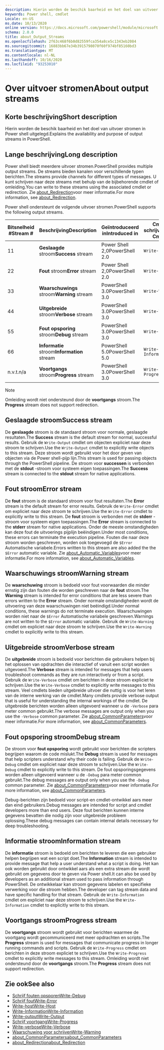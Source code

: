 ```yaml
---
description: Hierin worden de beschik baarheid en het doel van uitvoer stromen in Power shell uitgelegd.
keywords: Power shell, cmdlet
Locale: en-US
ms.date: 10/13/2020
online version: https://docs.microsoft.com/powershell/module/microsoft.powershell.core/about/about_output_streams?view=powershell-5.1&WT.mc_id=ps-gethelp
schema: 2.0.0
title: about_Output_Streams
ms.openlocfilehash: 2f63c468f6b0d82559fca354a8ce5c1343eb2084
ms.sourcegitcommit: 16883bb67e34b3915798070f60f974bf85160bd3
ms.translationtype: MT
ms.contentlocale: nl-NL
ms.lasthandoff: 10/16/2020
ms.locfileid: "93253010"
---
```

# <a name="about-output-streams"></a><span data-ttu-id="74c3f-104">Over uitvoer stromen</span><span class="sxs-lookup"><span data-stu-id="74c3f-104">About output streams</span></span>

## <a name="short-description"></a><span data-ttu-id="74c3f-105">Korte beschrijving</span><span class="sxs-lookup"><span data-stu-id="74c3f-105">Short description</span></span>
<span data-ttu-id="74c3f-106">Hierin worden de beschik baarheid en het doel van uitvoer stromen in Power shell uitgelegd.</span><span class="sxs-lookup"><span data-stu-id="74c3f-106">Explains the availability and purpose of output streams in PowerShell.</span></span>

## <a name="long-description"></a><span data-ttu-id="74c3f-107">Lange beschrijving</span><span class="sxs-lookup"><span data-stu-id="74c3f-107">Long description</span></span>

<span data-ttu-id="74c3f-108">Power shell biedt meerdere uitvoer stromen.</span><span class="sxs-lookup"><span data-stu-id="74c3f-108">PowerShell provides multiple output streams.</span></span> <span data-ttu-id="74c3f-109">De streams bieden kanalen voor verschillende typen berichten.</span><span class="sxs-lookup"><span data-stu-id="74c3f-109">The streams provide channels for different types of messages.</span></span> <span data-ttu-id="74c3f-110">U kunt schrijven naar deze streams met behulp van de bijbehorende cmdlet of omleiding.</span><span class="sxs-lookup"><span data-stu-id="74c3f-110">You can write to these streams using the associated cmdlet or redirection.</span></span> <span data-ttu-id="74c3f-111">Zie [about_Redirection](about_Redirection.md)voor meer informatie.</span><span class="sxs-lookup"><span data-stu-id="74c3f-111">For more information, see [about_Redirection](about_Redirection.md).</span></span>

<span data-ttu-id="74c3f-112">Power shell ondersteunt de volgende uitvoer stromen.</span><span class="sxs-lookup"><span data-stu-id="74c3f-112">PowerShell supports the following output streams.</span></span>

| <span data-ttu-id="74c3f-113">Bitsnelheid #</span><span class="sxs-lookup"><span data-stu-id="74c3f-113">Stream #</span></span> |      <span data-ttu-id="74c3f-114">Beschrijving</span><span class="sxs-lookup"><span data-stu-id="74c3f-114">Description</span></span>       | <span data-ttu-id="74c3f-115">Geïntroduceerd in</span><span class="sxs-lookup"><span data-stu-id="74c3f-115">Introduced in</span></span>  |    <span data-ttu-id="74c3f-116">Cmdlet schrijven</span><span class="sxs-lookup"><span data-stu-id="74c3f-116">Write Cmdlet</span></span>     |
| -------- | ---------------------- | -------------- | ------------------- |
| <span data-ttu-id="74c3f-117">1</span><span class="sxs-lookup"><span data-stu-id="74c3f-117">1</span></span>        | <span data-ttu-id="74c3f-118">**Geslaagde** stroom</span><span class="sxs-lookup"><span data-stu-id="74c3f-118">**Success** stream</span></span>     | <span data-ttu-id="74c3f-119">Power Shell 2,0</span><span class="sxs-lookup"><span data-stu-id="74c3f-119">PowerShell 2.0</span></span> | `Write-Output`      |
| <span data-ttu-id="74c3f-120">2</span><span class="sxs-lookup"><span data-stu-id="74c3f-120">2</span></span>        | <span data-ttu-id="74c3f-121">**Fout** stroom</span><span class="sxs-lookup"><span data-stu-id="74c3f-121">**Error** stream</span></span>       | <span data-ttu-id="74c3f-122">Power Shell 2,0</span><span class="sxs-lookup"><span data-stu-id="74c3f-122">PowerShell 2.0</span></span> | `Write-Error`       |
| <span data-ttu-id="74c3f-123">3</span><span class="sxs-lookup"><span data-stu-id="74c3f-123">3</span></span>        | <span data-ttu-id="74c3f-124">**Waarschuwings** stroom</span><span class="sxs-lookup"><span data-stu-id="74c3f-124">**Warning** stream</span></span>     | <span data-ttu-id="74c3f-125">PowerShell 3.0</span><span class="sxs-lookup"><span data-stu-id="74c3f-125">PowerShell 3.0</span></span> | `Write-Warning`     |
| <span data-ttu-id="74c3f-126">4</span><span class="sxs-lookup"><span data-stu-id="74c3f-126">4</span></span>        | <span data-ttu-id="74c3f-127">**Uitgebreide** stroom</span><span class="sxs-lookup"><span data-stu-id="74c3f-127">**Verbose** stream</span></span>     | <span data-ttu-id="74c3f-128">PowerShell 3.0</span><span class="sxs-lookup"><span data-stu-id="74c3f-128">PowerShell 3.0</span></span> | `Write-Verbose`     |
| <span data-ttu-id="74c3f-129">5</span><span class="sxs-lookup"><span data-stu-id="74c3f-129">5</span></span>        | <span data-ttu-id="74c3f-130">**Fout opsporing** stroom</span><span class="sxs-lookup"><span data-stu-id="74c3f-130">**Debug** stream</span></span>       | <span data-ttu-id="74c3f-131">PowerShell 3.0</span><span class="sxs-lookup"><span data-stu-id="74c3f-131">PowerShell 3.0</span></span> | `Write-Debug`       |
| <span data-ttu-id="74c3f-132">6</span><span class="sxs-lookup"><span data-stu-id="74c3f-132">6</span></span>        | <span data-ttu-id="74c3f-133">**Informatie** stroom</span><span class="sxs-lookup"><span data-stu-id="74c3f-133">**Information** stream</span></span> | <span data-ttu-id="74c3f-134">PowerShell 5.0</span><span class="sxs-lookup"><span data-stu-id="74c3f-134">PowerShell 5.0</span></span> | `Write-Information` |
| <span data-ttu-id="74c3f-135">n.v.t.</span><span class="sxs-lookup"><span data-stu-id="74c3f-135">n/a</span></span>      | <span data-ttu-id="74c3f-136">**Voortgangs** stroom</span><span class="sxs-lookup"><span data-stu-id="74c3f-136">**Progress** stream</span></span>    | <span data-ttu-id="74c3f-137">PowerShell 3.0</span><span class="sxs-lookup"><span data-stu-id="74c3f-137">PowerShell 3.0</span></span> | `Write-Progress`    |

> [!NOTE]
> <span data-ttu-id="74c3f-138">Omleiding wordt niet ondersteund door de **voortgangs** stroom.</span><span class="sxs-lookup"><span data-stu-id="74c3f-138">The **Progress** stream does not support redirection.</span></span>

## <a name="success-stream"></a><span data-ttu-id="74c3f-139">Geslaagde stroom</span><span class="sxs-lookup"><span data-stu-id="74c3f-139">Success stream</span></span>

<span data-ttu-id="74c3f-140">De **geslaagde** stroom is de standaard stroom voor normale, geslaagde resultaten.</span><span class="sxs-lookup"><span data-stu-id="74c3f-140">The **Success** stream is the default stream for normal, successful results.</span></span>
<span data-ttu-id="74c3f-141">Gebruik de `Write-Output` cmdlet om objecten expliciet naar deze stroom te schrijven.</span><span class="sxs-lookup"><span data-stu-id="74c3f-141">Use the `Write-Output` cmdlet to explicitly write objects to this stream.</span></span> <span data-ttu-id="74c3f-142">Deze stroom wordt gebruikt voor het door geven van objecten via de Power shell-pijp lijn.</span><span class="sxs-lookup"><span data-stu-id="74c3f-142">This stream is used for passing objects through the PowerShell pipeline.</span></span> <span data-ttu-id="74c3f-143">De stroom voor **successen** is verbonden met de **stdout** -stroom voor systeem eigen toepassingen.</span><span class="sxs-lookup"><span data-stu-id="74c3f-143">The **Success** stream is connected to the **stdout** stream for native applications.</span></span>

## <a name="error-stream"></a><span data-ttu-id="74c3f-144">Fout stroom</span><span class="sxs-lookup"><span data-stu-id="74c3f-144">Error stream</span></span>

<span data-ttu-id="74c3f-145">De **fout** stroom is de standaard stroom voor fout resultaten.</span><span class="sxs-lookup"><span data-stu-id="74c3f-145">The **Error** stream is the default stream for error results.</span></span> <span data-ttu-id="74c3f-146">Gebruik de `Write-Error` cmdlet om expliciet naar deze stroom te schrijven.</span><span class="sxs-lookup"><span data-stu-id="74c3f-146">Use the `Write-Error` cmdlet to explicitly write to this stream.</span></span> <span data-ttu-id="74c3f-147">De **fout** stroom is verbonden met de **stderr** -stroom voor systeem eigen toepassingen.</span><span class="sxs-lookup"><span data-stu-id="74c3f-147">The **Error** stream is connected to the **stderr** stream for native applications.</span></span> <span data-ttu-id="74c3f-148">Onder de meeste omstandigheden kan deze fout de uitvoerings pijplijn beëindigen.</span><span class="sxs-lookup"><span data-stu-id="74c3f-148">Under most conditions, these errors can terminate the execution pipeline.</span></span> <span data-ttu-id="74c3f-149">Fouten die naar deze stroom worden geschreven, worden ook toegevoegd de `$Error` Automatische variabele.</span><span class="sxs-lookup"><span data-stu-id="74c3f-149">Errors written to this stream are also added the the `$Error` automatic variable.</span></span> <span data-ttu-id="74c3f-150">Zie [about_Automatic_Variables](about_Automatic_Variables.md)voor meer informatie.</span><span class="sxs-lookup"><span data-stu-id="74c3f-150">For more information, see [about_Automatic_Variables](about_Automatic_Variables.md).</span></span>

## <a name="warning-stream"></a><span data-ttu-id="74c3f-151">Waarschuwings stroom</span><span class="sxs-lookup"><span data-stu-id="74c3f-151">Warning stream</span></span>

<span data-ttu-id="74c3f-152">De **waarschuwing** stroom is bedoeld voor fout voorwaarden die minder ernstig zijn dan fouten die worden geschreven naar de **fout** stroom.</span><span class="sxs-lookup"><span data-stu-id="74c3f-152">The **Warning** stream is intended for error conditions that are less severe than errors written to the **Error** stream.</span></span> <span data-ttu-id="74c3f-153">Onder normale omstandigheden wordt de uitvoering van deze waarschuwingen niet beëindigd.</span><span class="sxs-lookup"><span data-stu-id="74c3f-153">Under normal conditions, these warnings do not terminate execution.</span></span> <span data-ttu-id="74c3f-154">Waarschuwingen worden niet naar de `$Error` Automatische variabele geschreven.</span><span class="sxs-lookup"><span data-stu-id="74c3f-154">Warnings are not written to the `$Error` automatic variable.</span></span> <span data-ttu-id="74c3f-155">Gebruik de `Write-Warning` cmdlet om expliciet naar deze stroom te schrijven.</span><span class="sxs-lookup"><span data-stu-id="74c3f-155">Use the `Write-Warning` cmdlet to explicitly write to this stream.</span></span>

## <a name="verbose-stream"></a><span data-ttu-id="74c3f-156">Uitgebreide stroom</span><span class="sxs-lookup"><span data-stu-id="74c3f-156">Verbose stream</span></span>

<span data-ttu-id="74c3f-157">De **uitgebreide** stroom is bedoeld voor berichten die gebruikers helpen bij het oplossen van opdrachten die interactief of vanuit een script worden uitgevoerd.</span><span class="sxs-lookup"><span data-stu-id="74c3f-157">The **Verbose** stream is intended for messages that help users troubleshoot commands as they are run interactively or from a script.</span></span> <span data-ttu-id="74c3f-158">Gebruik de `Write-Verbose` cmdlet om berichten in deze stroom expliciet te schrijven.</span><span class="sxs-lookup"><span data-stu-id="74c3f-158">Use the `Write-Verbose` cmdlet to explicitly write messages to this stream.</span></span> <span data-ttu-id="74c3f-159">Veel cmdlets bieden uitgebreide uitvoer die nuttig is voor het leren van de interne werking van de cmdlet.</span><span class="sxs-lookup"><span data-stu-id="74c3f-159">Many cmdlets provide verbose output that is useful for understanding the internal workings of the cmdlet.</span></span> <span data-ttu-id="74c3f-160">De uitgebreide berichten worden alleen uitgevoerd wanneer u de `-Verbose` para meter common gebruikt.</span><span class="sxs-lookup"><span data-stu-id="74c3f-160">The verbose messages are output only when you use the `-Verbose` common parameter.</span></span> <span data-ttu-id="74c3f-161">Zie [about_CommonParameters](about_CommonParameters.md)voor meer informatie.</span><span class="sxs-lookup"><span data-stu-id="74c3f-161">For more information, see [about_CommonParameters](about_CommonParameters.md).</span></span>

## <a name="debug-stream"></a><span data-ttu-id="74c3f-162">Fout opsporing stroom</span><span class="sxs-lookup"><span data-stu-id="74c3f-162">Debug stream</span></span>

<span data-ttu-id="74c3f-163">De stroom voor **fout opsporing** wordt gebruikt voor berichten die scripters begrijpen waarom de code mislukt.</span><span class="sxs-lookup"><span data-stu-id="74c3f-163">The **Debug** stream is used for messages that help scripters understand why their code is failing.</span></span> <span data-ttu-id="74c3f-164">Gebruik de `Write-Debug` cmdlet om expliciet naar deze stroom te schrijven.</span><span class="sxs-lookup"><span data-stu-id="74c3f-164">Use the `Write-Debug` cmdlet to explicitly write to this stream.</span></span> <span data-ttu-id="74c3f-165">De fout opsporingsgegevens worden alleen uitgevoerd wanneer u de `-Debug` para meter common gebruikt.</span><span class="sxs-lookup"><span data-stu-id="74c3f-165">The debug messages are output only when you use the `-Debug` common parameter.</span></span> <span data-ttu-id="74c3f-166">Zie [about_CommonParameters](about_CommonParameters.md)voor meer informatie.</span><span class="sxs-lookup"><span data-stu-id="74c3f-166">For more information, see [about_CommonParameters](about_CommonParameters.md).</span></span>

<span data-ttu-id="74c3f-167">Debug-berichten zijn bedoeld voor script-en cmdlet-ontwikkel aars meer dan eind gebruikers.</span><span class="sxs-lookup"><span data-stu-id="74c3f-167">Debug messages are intended for script and cmdlet developers more than end users.</span></span> <span data-ttu-id="74c3f-168">Deze fout berichten kunnen interne gegevens bevatten die nodig zijn voor uitgebreide probleem oplossing.</span><span class="sxs-lookup"><span data-stu-id="74c3f-168">These debug messages can contain internal details necessary for deep troubleshooting.</span></span>

## <a name="information-stream"></a><span data-ttu-id="74c3f-169">Informatie stroom</span><span class="sxs-lookup"><span data-stu-id="74c3f-169">Information stream</span></span>

<span data-ttu-id="74c3f-170">De **informatie** stroom is bedoeld om berichten te leveren die een gebruiker helpen begrijpen wat een script doet.</span><span class="sxs-lookup"><span data-stu-id="74c3f-170">The **Information** stream is intended to provide message that help a user understand what a script is doing.</span></span> <span data-ttu-id="74c3f-171">Het kan ook worden gebruikt door ontwikkel aars als een extra stream die wordt gebruikt om gegevens door te geven via Power shell.</span><span class="sxs-lookup"><span data-stu-id="74c3f-171">It can also be used by developers as an additional stream used to pass information through PowerShell.</span></span> <span data-ttu-id="74c3f-172">De ontwikkelaar kan stroom gegevens labelen en specifieke verwerking voor die stroom hebben.</span><span class="sxs-lookup"><span data-stu-id="74c3f-172">The developer can tag stream data and have specific handling for that stream.</span></span> <span data-ttu-id="74c3f-173">Gebruik de `Write-Information` cmdlet om expliciet naar deze stroom te schrijven.</span><span class="sxs-lookup"><span data-stu-id="74c3f-173">Use the `Write-Information` cmdlet to explicitly write to this stream.</span></span>

## <a name="progress-stream"></a><span data-ttu-id="74c3f-174">Voortgangs stroom</span><span class="sxs-lookup"><span data-stu-id="74c3f-174">Progress stream</span></span>

<span data-ttu-id="74c3f-175">De **voortgangs** stroom wordt gebruikt voor berichten waarmee de voortgang wordt gecommuniceerd met meer opdrachten en scripts.</span><span class="sxs-lookup"><span data-stu-id="74c3f-175">The **Progress** stream is used for messages that communicate progress in longer running commands and scripts.</span></span> <span data-ttu-id="74c3f-176">Gebruik de `Write-Progress` cmdlet om berichten in deze stroom expliciet te schrijven.</span><span class="sxs-lookup"><span data-stu-id="74c3f-176">Use the `Write-Progress` cmdlet to explicitly write messages to this stream.</span></span> <span data-ttu-id="74c3f-177">Omleiding wordt niet ondersteund door de **voortgangs** stroom.</span><span class="sxs-lookup"><span data-stu-id="74c3f-177">The **Progress** stream does not support redirection.</span></span>

## <a name="see-also"></a><span data-ttu-id="74c3f-178">Zie ook</span><span class="sxs-lookup"><span data-stu-id="74c3f-178">See also</span></span>

- [<span data-ttu-id="74c3f-179">Schrijf fouten opsporen</span><span class="sxs-lookup"><span data-stu-id="74c3f-179">Write-Debug</span></span>](xref:Microsoft.PowerShell.Utility.Write-Debug)
- [<span data-ttu-id="74c3f-180">Schrijf fout</span><span class="sxs-lookup"><span data-stu-id="74c3f-180">Write-Error</span></span>](xref:Microsoft.PowerShell.Utility.Write-Error)
- [<span data-ttu-id="74c3f-181">Write-host</span><span class="sxs-lookup"><span data-stu-id="74c3f-181">Write-Host</span></span>](xref:Microsoft.PowerShell.Utility.Write-Host)
- [<span data-ttu-id="74c3f-182">Write-Information</span><span class="sxs-lookup"><span data-stu-id="74c3f-182">Write-Information</span></span>](xref:Microsoft.PowerShell.Utility.Write-Information)
- [<span data-ttu-id="74c3f-183">Write-output</span><span class="sxs-lookup"><span data-stu-id="74c3f-183">Write-Output</span></span>](xref:Microsoft.PowerShell.Utility.Write-Output)
- [<span data-ttu-id="74c3f-184">Schrijf voortgang</span><span class="sxs-lookup"><span data-stu-id="74c3f-184">Write-Progress</span></span>](xref:Microsoft.PowerShell.Utility.Write-Progress)
- [<span data-ttu-id="74c3f-185">Write-verbose</span><span class="sxs-lookup"><span data-stu-id="74c3f-185">Write-Verbose</span></span>](xref:Microsoft.PowerShell.Utility.Write-Verbose)
- [<span data-ttu-id="74c3f-186">Waarschuwing voor schrijven</span><span class="sxs-lookup"><span data-stu-id="74c3f-186">Write-Warning</span></span>](xref:Microsoft.PowerShell.Utility.Write-Warning)
- [<span data-ttu-id="74c3f-187">about_CommonParameters</span><span class="sxs-lookup"><span data-stu-id="74c3f-187">about_CommonParameters</span></span>](about_CommonParameters.md)
- [<span data-ttu-id="74c3f-188">about_Redirection</span><span class="sxs-lookup"><span data-stu-id="74c3f-188">about_Redirection</span></span>](about_Redirection.md)

